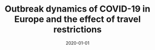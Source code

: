 ---
title: "Outbreak dynamics of COVID-19 in Europe and the effect of travel restrictions"
collection: publications
permalink: /publication/2020-01-01-Outbreak-dynamics-of-COVID-19-in-Europe-and-the-effect-of-travel-restrictions
date: 2020-01-01
venue: 'Computer Methods in Biomechanics and Biomedical Engineering'
citation: ' Kevin Linka,  Mathias Peirlinck,  Francisco Sahli,  Ellen Kuhl, &quot;Outbreak dynamics of COVID-19 in Europe and the effect of travel restrictions.&quot; Computer Methods in Biomechanics and Biomedical Engineering, 2020.'
authors: 'Kevin Linka, Mathias Peirlinck, Francisco Sahli Costabal, Ellen Kuhl'
---